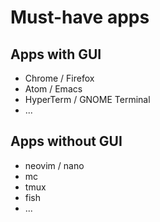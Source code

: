 <h1>Must-have apps</h>

<h2>Apps with GUI</h2>
<ul>
  <li>Chrome / Firefox</li>
  <li>Atom / Emacs</li>
  <li>HyperTerm / GNOME Terminal</li>
  <li>...</li>
</ul>

<h2>Apps without GUI</h2>
<ul>
  <li>neovim / nano</li>
  <li>mc</li>
  <li>tmux</li>
  <li>fish</li>
  <li>...</li>
</ul>
